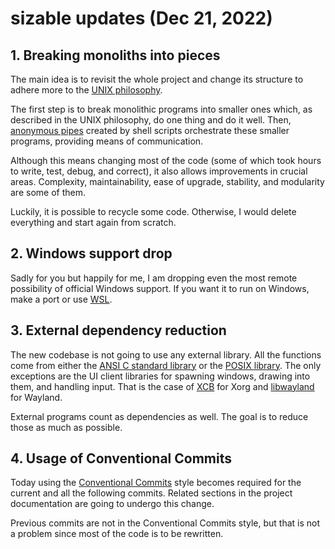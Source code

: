 # sizable updates (Dec 21, 2022)

## 1. Breaking monoliths into pieces

The main idea is to revisit the whole project and change its structure to adhere more to the [UNIX philosophy](https://en.wikipedia.org/wiki/Unix_philosophy).

The first step is to break monolithic programs into smaller ones which, as described in the UNIX philosophy, do one thing and do it well. Then, [anonymous pipes](https://en.wikipedia.org/wiki/Anonymous_pipe) created by shell scripts orchestrate these smaller programs, providing means of communication.

Although this means changing most of the code (some of which took hours to write, test, debug, and correct), it also allows improvements in crucial areas. Complexity, maintainability, ease of upgrade, stability, and modularity are some of them.

Luckily, it is possible to recycle some code. Otherwise, I would delete everything and start again from scratch.

## 2. Windows support drop

Sadly for you but happily for me, I am dropping even the most remote possibility of official Windows support. If you want it to run on Windows, make a port or use [WSL](https://en.wikipedia.org/wiki/Windows_Subsystem_for_Linux).

## 3. External dependency reduction

The new codebase is not going to use any external library. All the functions come from either the [ANSI C standard library](https://en.wikibooks.org/wiki/C_Programming/Standard_libraries#ANSI_C_library_header_files) or the [POSIX library](https://en.wikipedia.org/wiki/C_POSIX_library). The only exceptions are the UI client libraries for spawning windows, drawing into them, and handling input. That is the case of [XCB](https://en.wikipedia.org/wiki/XCB) for Xorg and [libwayland](https://wayland.freedesktop.org/docs/html/apb.html) for Wayland.

External programs count as dependencies as well. The goal is to reduce those as much as possible.

## 4. Usage of Conventional Commits

Today using the [Conventional Commits](https://www.conventionalcommits.org) style becomes required for the current and all the following commits. Related sections in the project documentation are going to undergo this change.

Previous commits are not in the Conventional Commits style, but that is not a problem since most of the code is to be rewritten.
